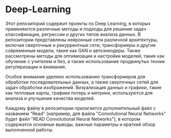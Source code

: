 # Deep-Learning
Этот репозиторий содержит проекты по Deep Learning, в которых применяются различные методы и подходы для решения задач классификации, регрессии и других типов анализа данных.
В репозитории представлены нейронные сети различной архитектуры, включая сверточные и рекуррентные сети, трансформеры и другие современные модели, такие как GAN и автоэнкодеры.
Также рассмотрены методы для оптимизации и настройки моделей, такие как обучение с учителем и без, а также использование продвинутых техник регуляризации и внимания.

Особое внимание уделено использованию трансформеров для обработки последовательных данных, а также сверточных сетей для задач обработки изображений. 
Визуализация данных и графики, такие как тепловые карты, графики потерь и метрики, используются для анализа и улучшения качества моделей.

Каждому файлу в репозитории прилагается дополнительный файл с названием "Read" (например, для файла "Convolutional Neural Networks" будет файл "READ Convolutional Neural Networks"), 
в котором содержатся основные выводы, важные параметры и краткий обзор выполненной работы.
